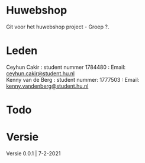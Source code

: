 # Huwebshop
Git voor het huwebshop project - Groep ?.

# Leden

Ceyhun Cakir : student nummer 1784480 : Email: ceyhun.cakir@student.hu.nl<br/>
Kenny van de Berg : student nummer: 1777503 : Email: kenny.vandenberg@student.hu.nl<br/>

# Todo

# Versie

Versie 0.0.1 | 7-2-2021
